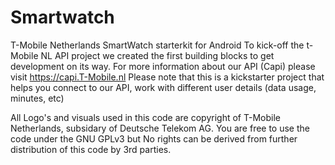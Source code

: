 # Smartwatch
T-Mobile Netherlands SmartWatch starterkit for Android
To kick-off the t-Mobile NL API project we created the first building blocks to get development on its way.
For more information about our API  (Capi) please visit https://capi.T-Mobile.nl 
Please note that this is a kickstarter project that helps you connect to our API, work with different user details (data usage, minutes, etc)

All Logo's and visuals used in this code are copyright of T-Mobile Netherlands, subsidary of Deutsche Telekom AG.
You are free to use the code under the GNU GPLv3 but No rights can be derived from further distribution of this code by 3rd parties.


